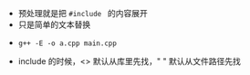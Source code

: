 - 预处理就是把 `#include ` 的内容展开
- 只是简单的文本替换
- ```
  g++ -E -o a.cpp main.cpp
  ```
- include 的时候，<> 默认从库里先找，" " 默认从文件路径先找